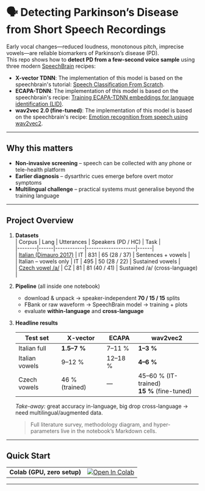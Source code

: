 # 🗣️ Detecting Parkinson’s Disease from Short Speech Recordings

Early vocal changes—reduced loudness, monotonous pitch, imprecise vowels—are reliable biomarkers of Parkinson’s disease (PD).  
This repo shows how to **detect PD from a few-second voice sample** using three modern [SpeechBrain](https://speechbrain.github.io/) recipes:

* **X-vector TDNN**: The implementation of this model is based on the speechbrain's tutorial: [Speech Classification From Scratch](https://speechbrain.readthedocs.io/en/latest/tutorials/tasks/speech-classification-from-scratch.html).  
* **ECAPA-TDNN**: The implementation of this model is based on the speechbrain's recipe: [Training ECAPA-TDNN embeddings for language identification (LID)](https://github.com/speechbrain/speechbrain/blob/develop/recipes/CommonLanguage/lang_id/hparams/train_ecapa_tdnn.yaml).
* **wav2vec 2.0 (fine-tuned)**: The implementation of this model is based on the speechbrain's recipe: [Emotion recognition from speech using wav2vec2](https://github.com/speechbrain/speechbrain/blob/develop/recipes/IEMOCAP/emotion_recognition/hparams/train_with_wav2vec2.yaml).

---

## Why this matters
* **Non-invasive screening** – speech can be collected with any phone or tele-health platform  
* **Earlier diagnosis** – dysarthric cues emerge before overt motor symptoms  
* **Multilingual challenge** – practical systems must generalise beyond the training language

---

## Project Overview

1. **Datasets**  
   | Corpus | Lang | Utterances | Speakers (PD / HC) | Task |  
   |--------|------|------------|--------------------|------|  
   | [Italian (Dimauro 2017)](https://huggingface.co/datasets/birgermoell/Italian_Parkinsons_Voice_and_Speech) |  IT | 831 | 65 (28 / 37) | Sentences + vowels |  
   | Italian – vowels only  |  IT | 495 | 50 (28 / 22) | Sustained vowels |  
   | [Czech vowel /a/](https://figshare.com/articles/dataset/Voice_Samples_for_Patients_with_Parkinson_s_Disease_and_Healthy_Controls/23849127)        |  CZ | 81  | 81 (40 / 41) | Sustained /a/ (cross-language) |

2. **Pipeline** (all inside one notebook)  
   * download & unpack → speaker-independent **70 / 15 / 15** splits  
   * FBank or raw waveform → SpeechBrain model → training + plots  
   * evaluate **within-language** and **cross-language**

3. **Headline results**  

   | Test set | X-vector | ECAPA | wav2vec2 |
   |----------|----------|-------|----------|
   | Italian full | **1.5–7 %** | 7–11 % | **1–3 %** |
   | Italian vowels | 9–12 % | 12–18 % | **4–6 %** |
   | Czech vowels | 46 % (trained) | — | 45–60 % (IT-trained)<br>**15 %** (fine-tuned) |

   *Take-away:* great accuracy in-language, big drop cross-language → need multilingual/augmented data.

   > Full literature survey, methodology diagram, and hyper-parameters live in the notebook’s Markdown cells.

---

## Quick Start

| | |
|-|-
**Colab (GPU, zero setup)** | <a href="https://colab.research.google.com/github/your-handle/PD_Speech_Detection/blob/main/Detecting_Parkinson%E2%80%99s_disease_from_short_speech_recordings.ipynb"><img src="https://colab.research.google.com/assets/colab-badge.svg" alt="Open In Colab"/></a>

---


